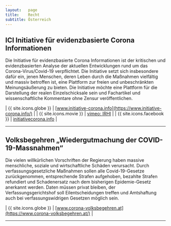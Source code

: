 ```yaml
---
layout:   page
title:    Recht
subtitle: Österreich
---
```


## ICI Initiative für evidenzbasierte Corona Informationen

Die Initiative für evidenzbasierte Corona Informationen ist der kritischen und evidenzbasierten Analyse der aktuellen Entwicklungen rund um das Corona-Virus/Covid-19 verpflichtet. Die Initiative setzt sich insbesondere dafür ein, jenen Menschen, deren Leben durch die Maßnahmen vielfältig und massiv betroffen ist, eine Plattform zur freien und unbeschränkten Meinungsäußerung zu bieten. Die Initiative möchte eine Plattform für die Darstellung der realen Einzelschicksale sein und Fachartikel und wissenschaftliche Kommentare ohne Zensur veröffentlichen.

| {{ site.icons.globe }}    | [www.initiative-corona.info](https://www.initiative-corona.info/) |
| {{ site.icons.movie }}    | [vimeo: IRHI](https://vimeo.com/user99405151) |
| {{ site.icons.facebook }} | [initiativecorona.info](https://www.facebook.com/initiativecorona.info/) |

---

## Volksbegehren „Wiedergutmachung der COVID-19-Massnahmen“ 

Die vielen willkürlichen Vorschriften der Regierung haben massive menschliche, soziale und wirtschaftliche Schäden verursacht. Durch verfassungsgesetzliche Maßnahmen sollen alle Covid-19-Gesetze zurückgenommen, entsprechende Strafen aufgehoben, bezahlte Strafen refundiert und Schadenersatz nach dem bisherigen Epidemie-Gesetz anerkannt werden. Daten müssen privat bleiben, der Verfassungsgerichtshof soll Eilentscheidungen treffen und Amtshaftung auch bei verfassungswidrigen Gesetzen möglich sein.

| {{ site.icons.globe }}    | [www.corona-volksbegehren.at](https://www.corona-volksbegehren.at/) |

---
